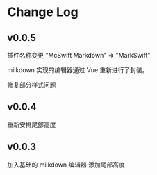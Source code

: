 # Change Log

## v0.0.5

插件名称变更 "McSwift Markdown" => "MarkSwift"  

milkdown 实现的编辑器通过 Vue 重新进行了封装。

修复部分样式问题

## v0.0.4

重新安排尾部高度

## v0.0.3

加入基础的 milkdown 编辑器
添加尾部高度
